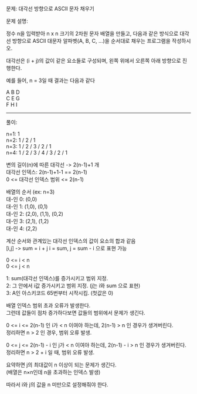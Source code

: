 문제: 대각선 방향으로 ASCII 문자 채우기    

문제 설명:   

정수 n을 입력받아 n x n 크기의 2차원 문자 배열을 만들고,
다음과 같은 방식으로 대각선 방향으로 ASCII 대문자 알파벳(A, B, C, ...)을 순서대로 채우는 프로그램을 작성하시오.

대각선은 (i + j)의 값이 같은 요소들로 구성되며, 왼쪽 위에서 오른쪽 아래 방향으로 진행한다.

예를 들어, n = 3일 때 결과는 다음과 같다

A B D  
C E G  
F H I

------------------------------------------------------------------------------------------------------------

풀이:

n=1: 1  
n=2: 1 / 2 / 1  
n=3: 1 / 2 / 3 / 2 / 1  
n=4: 1 / 2 / 3 / 4 / 3 / 2 / 1  

변의 길이(n)에 따른 대각선 -> 2(n-1)+1 개  
대각선 인덱스: 2(n-1)+1-1 == 2(n-1)  
0 <= 대각선 인덱스 범위 <= 2(n-1)  

배열의 순서 (ex: n=3)  
대-인 0: (0,0)  
대-인 1: (1,0), (0,1)  
대-인 2: (2,0), (1,1), (0,2)  
대-인 3: (2,1), (1,2)  
대-인 4: (2,2)  

계산 순서와 관계있는 대각선 인덱스의 값이 요소의 합과 같음  
[i,j] -> sum = i + j 
i = sum, j = sum - i 으로 표현 가능  

0 <= i < n  
0 <= j < n

1: sum(대각선 인덱스)를 증가시키고 범위 지정.  
2: 그 안에서 i값 증가시키고 범위 지정. (j는 i와 sum 으로 표현)  
3: A인 아스키코드 65번부터 시작시킴. (첫값은 0)  

배열 인덱스 범위 초과 오류가 발생한다.  
그런데 값들이 점차 증가하다보면 값들의 범위에서 문제가 생긴다.  

0 <= i <= 2(n-1) 인 i가 < n 이여야 하는데, 2(n-1) > n 인 경우가 생겨버린다.  
정리하면 n > 2 인 경우, 범위 오류 발생.  

0 <= j <= 2(n-1) - i 인 j가 < n 이여야 하는데, 2(n-1) - i > n 인 경우가 생겨버린다.  
정리하면 n > 2 + i 일 때, 범위 오류 발생.  

요약하면 j의 최대값이 n 이상이 되는 문제가 생긴다.  
(배열은 n×n인데 n을 초과하는 인덱스 발생)  

따라서 i와 j의 값을 n 미만으로 설정해줘야 한다.
